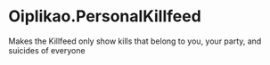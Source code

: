 # Oiplikao.PersonalKillfeed
Makes the Killfeed only show kills that belong to you, your party, and suicides of everyone
